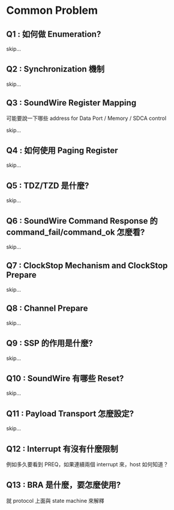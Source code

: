 Common Problem
=======

Q1 : 如何做 Enumeration?
-------

skip...

Q2 : Synchronization 機制
-------

skip...

Q3 : SoundWire Register Mapping
-------

可能要說一下哪些 address for Data Port / Memory / SDCA control

skip...

Q4 : 如何使用 Paging Register
-------

skip...

Q5 : TDZ/TZD 是什麼?
-------

skip...

Q6 : SoundWire Command Response 的 command_fail/command_ok 怎麼看?
-------

skip...

Q7 : ClockStop Mechanism and ClockStop Prepare
-------

skip...

Q8 : Channel Prepare
-------

skip...

Q9 : SSP 的作用是什麼?
-------

skip...

Q10 : SoundWire 有哪些 Reset?
-------

skip...

Q11 : Payload Transport 怎麼設定?
-------

skip...

Q12 : Interrupt 有沒有什麼限制
-------

例如多久要看到 PREQ，如果連續兩個 interrupt 來，host 如何知道？

Q13 : BRA 是什麼，要怎麼使用?
-------

就 protocol 上面與 state machine 來解釋